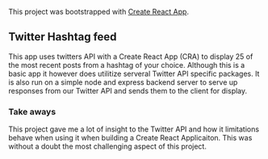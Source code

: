This project was bootstrapped with [Create React App](https://github.com/facebook/create-react-app).

## Twitter Hashtag feed

This app uses twitters API with a Create React App (CRA) to display 25 of the most recent posts from a hashtag of your choice.
Although this is a basic app it however does utilitize serveral Twitter API specific packages. It is also run on a simple node and express backend server
to serve up responses from our Twitter API and sends them to the client for display.

### Take aways

This project gave me a lot of insight to the Twitter API and how it limitations behave when using it when building a Create React Applicaiton. This was without a doubt the most challenging aspect
of this project.
